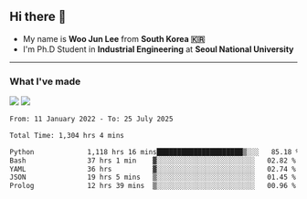 ## Hi there 👋

- My name is **Woo Jun Lee** from **South Korea 🇰🇷**
- I'm Ph.D Student in **Industrial Engineering** at **Seoul National University**

---

### What I've made

<a href="https://share.streamlit.io/tomtom1103/kuiai_hackathon_2022/main/JL_app.py"><img src="https://img.shields.io/badge/Journey Lee-161B22?style=for-the-badge&logo=streamlit&logoColor=FF4B4B"/></a> <a href="https://jeon-100.github.io/Dangzang/"><img src="https://img.shields.io/badge/당신을 위한 장학금, 당장!-161B22?style=for-the-badge&logo=react&logoColor=#61DAFB"/></a>

<!--START_SECTION:waka-->

```txt
From: 11 January 2022 - To: 25 July 2025

Total Time: 1,304 hrs 4 mins

Python             1,118 hrs 16 mins█████████████████████▒░░░   85.18 %
Bash               37 hrs 1 min    ▓░░░░░░░░░░░░░░░░░░░░░░░░   02.82 %
YAML               36 hrs          ▓░░░░░░░░░░░░░░░░░░░░░░░░   02.74 %
JSON               19 hrs 5 mins   ▒░░░░░░░░░░░░░░░░░░░░░░░░   01.45 %
Prolog             12 hrs 39 mins  ▒░░░░░░░░░░░░░░░░░░░░░░░░   00.96 %
```

<!--END_SECTION:waka-->
